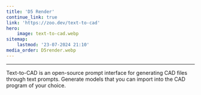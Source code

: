 ```yaml
---
title: 'D5 Render'
continue_link: true
link: 'https://zoo.dev/text-to-cad'
hero:
    image: text-to-cad.webp
sitemap:
    lastmod: '23-07-2024 21:10'
media_order: D5render.webp
---
```


---
Text-to-CAD is an open-source prompt interface for generating CAD files through text prompts. Generate models that you can import into the CAD program of your choice.